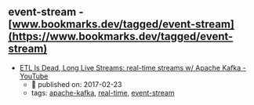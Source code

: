 event-stream - [www.bookmarks.dev/tagged/event-stream](https://www.bookmarks.dev/tagged/event-stream)
---
* [ETL Is Dead, Long Live Streams: real-time streams w/ Apache Kafka - YouTube](https://www.youtube.com/watch?v=I32hmY4diFY)
    * :calendar: published on: 2017-02-23
    * tags: [apache-kafka](../tagged/apache-kafka.md), [real-time](../tagged/real-time.md), [event-stream](../tagged/event-stream.md)
